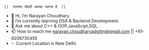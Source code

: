                                                                           ||  नारायण चौधरी आपका स्वागत है  ||
- 👋 Hi, I’m Narayan Choudhary.
- 🌱 I’m currently learning DSA & Backend Development.
- 💬 Ask me about C++ & OOP,JavaScipt,SQL.
- 📫 How to reach me narayan.choudharyadgitm@gmail.com || +91-6206730455
- ✨ Current Location is New Delhi.




<!---
narayanchoudhary09/narayanchoudhary09 is a ✨ special ✨ repository because its `README.md` (this file) appears on your GitHub profile.
You can click the Preview link to take a look at your changes.
--->
